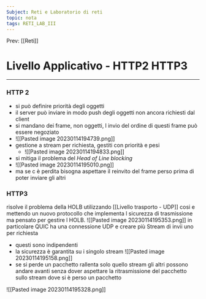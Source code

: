```yaml
---
Subject: Reti e Laboratorio di reti
topic: nota
tags: RETI_LAB_III
---
```


Prev: [[Reti]]

# Livello Applicativo - HTTP2 HTTP3
---
### HTTP 2
- si può definire priorità degli oggetti
- il server può inviare in modo push degli oggetti non ancora richiesti dal client
- si mandano dei frame, non oggetti, l invio del ordine di questi frame può essere negoziato
- ![[Pasted image 20230114194739.png]]
- gestione a stream per richiesta, gestiti con priorità e pesi
	- ![[Pasted image 20230114194833.png]]
- si mitiga il problema del _Head of Line blocking_
- ![[Pasted image 20230114195010.png]]
- ma se c è perdita bisogna aspettare il reinvito del frame perso prima di poter inviare gli altri

### HTTP3
risolve il problema della HOLB utilizzando [[Livello trasporto - UDP]] cosi e mettendo un nuovo protocollo che implementa l sicurezza di trasmissione ma pensato per gestire l HOLB. 
![[Pasted image 20230114195353.png]]
in particolare QUIC ha una connessione UDP e creare più Stream di invii uno per richiesta
- questi sono indipendenti
- la sicurezza è garantita su i singolo stream
![[Pasted image 20230114195158.png]]
- se si perde un pacchetto rallenta solo quello stream gli altri possono andare avanti senza dover aspettare la ritrasmissione del pacchetto sullo stream dove si è perso un pacchetto


![[Pasted image 20230114195328.png]]